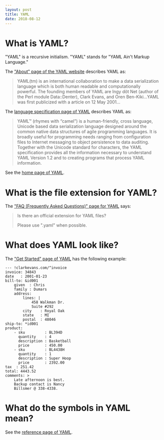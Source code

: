 ```yaml
---
layout: post
title: YAML
date: 2018-08-12
---
```


# What is YAML?

"YAML" is a recursive initialism. "YAML" stands for "YAML Ain't Markup Language."

The ["About" page of the YAML website](http://yaml.org/about.html) describes YAML as:

> YAML(tm) is an international collaboration to make a data serialization language which is both human readable and computationally powerful. The founding members of YAML are Ingy döt Net (author of the Perl module Data::Denter), Clark Evans, and Oren Ben-Kiki...YAML was first publicized with a <?xmlhack?> article on 12 May 2001...

The [language specification page of YAML](http://yaml.org/spec/) describes YAML as:

> YAML™ (rhymes with “camel”) is a human-friendly, cross language, Unicode based data serialization language designed around the common native data structures of agile programming languages. It is broadly useful for programming needs ranging from configuration files to Internet messaging to object persistence to data auditing. Together with the Unicode standard for characters, the YAML specification provides all the information necessary to understand YAML Version 1.2 and to creating programs that process YAML information. 

See the [home page of YAML](http://yaml.org/).

# What is the file extension for YAML?

The ["FAQ (Frequently Asked Questions)" page for YAML](http://yaml.org/faq.html) says:

> Is there an official extension for YAML files?
>
> Please use ".yaml" when possible.

# What does YAML look like?

The ["Get Started" page of YAML](http://yaml.org/start.html) has the following example:

```
--- !clarkevans.com/^invoice
invoice: 34843
date   : 2001-01-23
bill-to: &id001
    given  : Chris
    family : Dumars
    address:
        lines: |
            458 Walkman Dr.
            Suite #292
        city    : Royal Oak
        state   : MI
        postal  : 48046
ship-to: *id001
product:
    - sku         : BL394D
      quantity    : 4
      description : Basketball
      price       : 450.00
    - sku         : BL4438H
      quantity    : 1
      description : Super Hoop
      price       : 2392.00
tax  : 251.42
total: 4443.52
comments: >
    Late afternoon is best.
    Backup contact is Nancy
    Billsmer @ 338-4338.
```

# What do the symbols in YAML mean?

See the [reference page of YAML](http://yaml.org/refcard.html).
